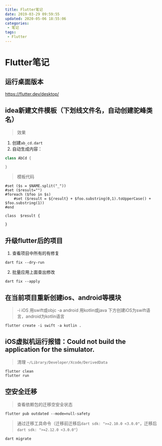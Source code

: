 ```yaml
---
title: Flutter笔记
date: 2019-03-29 09:59:55
updated: 2020-05-06 18:55:06
categories:
 - 笔记
tags:
 - Flutter
---
```


# Flutter笔记

## 运行桌面版本

<https://flutter.dev/desktop/>

## idea新建文件模板（下划线文件名，自动创建驼峰类名）

> 效果

1. 创建`ab_cd.dart`
2. 自动生成内容：

``` dart
class AbCd {

}
```

> 模板代码

``` velocity
#set ($s = $NAME.split("_"))
#set ($result="")
#foreach ($foo in $s)
    #set ($result = ${result} + $foo.substring(0,1).toUpperCase() + $foo.substring(1))
#end

class  $result {

}
```

## 升级flutter后的项目
1. 查看项目中所有的有修复
``` shell
dart fix --dry-run
```
2. 批量应用上面查出修改
``` shell
dart fix --apply
```

## 在当前项目重新创建ios、android等模块

> -i iOS 用swift或objc
> -a android 用kotlin或java
> 下方创建iOS为swift语言，android为kotlin语言

```
flutter create -i swift -a kotlin .
```

## iOS虚拟机运行报错：Could not build the application for the simulator.
> 清理 `~/Library/Developer/Xcode/DerivedData`

```
flutter clean
flutter run
```

## 空安全迁移
> 查看依赖包的迁移空安全状态

```
flutter pub outdated --mode=null-safety
```

> 通过迁移工具命令（迁移前迁移后`dart sdk: ">=2.10.0 <3.0.0"`，迁移后`dart sdk: ">=2.12.0 <3.0.0"`）

```
dart migrate
```